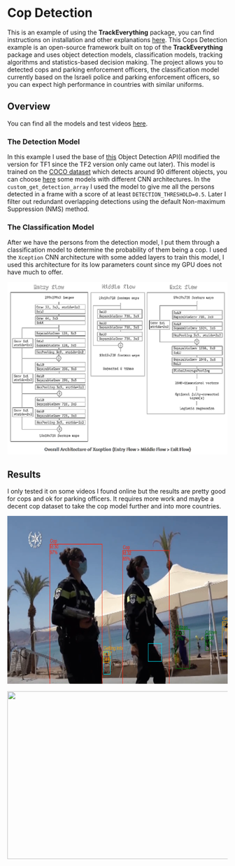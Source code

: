 # Cop Detection

This is an example of using the **TrackEverything** package, you can find instructions on installation and other explanations [here](https://github.com/ami-a/TrackEverything). This Cops Detection example is an open-source framework built on top of the **TrackEverything** package and uses object detection models, classification models, tracking algorithms and statistics-based decision making. The project allows you to detected cops and parking enforcement officers, the classification model currently based on the Israeli police and parking enforcement officers, so you can expect high performance in countries with similar uniforms.

## Overview

You can find all the models and test videos [here](https://drive.google.com/drive/folders/16DWP22VpxZEgt5fhOAcAOwHgfQ8Dhz9b?usp=sharing).

### The Detection Model

In this example I used the base of [this](https://github.com/tensorflow/models/tree/master/research/object_detection) Object Detection API(I modified the version for TF1 since the TF2 version only came out later). This model is trained on the [COCO dataset](http://cocodataset.org/) which detects around 90 different objects, you can choose [here](https://github.com/tensorflow/models/blob/master/research/object_detection/g3doc/tf1_detection_zoo.md) some models with different CNN architectures. In the `custom_get_detection_array` I used the model to give me all the persons detected in a frame with a score of at least `DETECTION_THRESHOLD=0.5`. Later I filter out redundant overlapping detections using the default Non-maximum Suppression (NMS) method.

### The Classification Model

After we have the persons from the detection model, I put them through a classification model to determine the probability of them being a cop. I used the `Xception` CNN architecture with some added layers to train this model, I used this architecture for its low parameters count since my GPU does not have much to offer. <p align="center"><img src="images/charts/Xception.png" width=540 height=394></p>

## Results

I only tested it on some videos I found online but the results are pretty good for cops and ok for parking officers. It requires more work and maybe a decent cop dataset to take the cop model further and into more countries.
<p align="center"><img src="images/screens/cop01.png" width=564 height=383></p>
<p align="center"><img src="images/screens/cop02.png" width=564 height=383></p>
